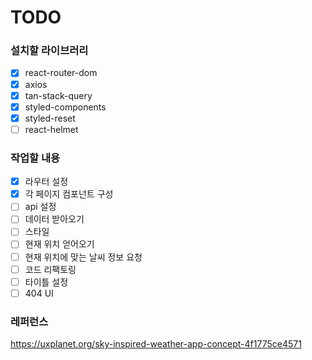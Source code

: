 # TODO

### 설치할 라이브러리

- [x] react-router-dom
- [x] axios
- [x] tan-stack-query
- [x] styled-components
- [x] styled-reset
- [ ] react-helmet

### 작업할 내용

- [x] 라우터 설정
- [x] 각 페이지 컴포넌트 구성
- [ ] api 설정
- [ ] 데이터 받아오기
- [ ] 스타일
- [ ] 현재 위치 얻어오기
- [ ] 현재 위치에 맞는 날씨 정보 요청
- [ ] 코드 리팩토링
- [ ] 타이틀 설정
- [ ] 404 UI

### 레퍼런스

https://uxplanet.org/sky-inspired-weather-app-concept-4f1775ce4571
